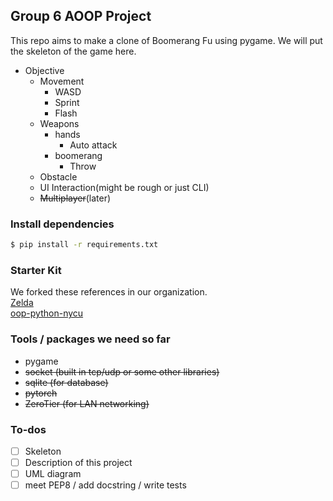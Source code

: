 ## Group 6 AOOP Project
This repo aims to make a clone of Boomerang Fu using pygame. We will put the skeleton of the game here.

- Objective
    - Movement    
        - WASD
        - Sprint
        - Flash
    - Weapons
        - hands
            - Auto attack      
        - boomerang     
            - Throw
    - Obstacle
    - UI Interaction(might be rough or just CLI)
    - ~~Multiplayer~~(later)

### Install dependencies
```sh
$ pip install -r requirements.txt
```

### Starter Kit 
We forked these references in our organization.  
[Zelda](https://github.com/clear-code-projects/Zelda)  
[oop-python-nycu](https://github.com/ARG-NCTU/oop-python-nycu)  

### Tools / packages we need so far
- pygame
- ~~socket (built in tcp/udp or some other libraries)~~
- ~~sqlite (for database)~~
- ~~pytorch~~
- ~~ZeroTier (for LAN networking)~~

### To-dos
- [ ] Skeleton
- [ ] Description of this project
- [ ] UML diagram
- [ ] meet PEP8 / add docstring / write tests
